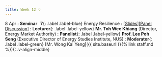 ```yaml
---
title: Week 12 💡
---
```


8 Apr
: **Seminar &nbsp; 7**{: .label .label-blue} Energy Resilience
  : [[Slides]()][[Panel Discussion]()]
: **Lecturer**{: .label .label-yellow} **Mr. Toh Wee Khiang** (Director, Energy Market Authority)
: **Panelist**{: .label .label-yellow} **Prof. Lee Poh Seng** (Executive Director of Energy Studies Institute, NUS)
: **Moderator**{: .label .label-green} [Mr. Wong Kai Yeng]({{ site.baseurl }}{% link staff.md %}){: .v-align-middle}

